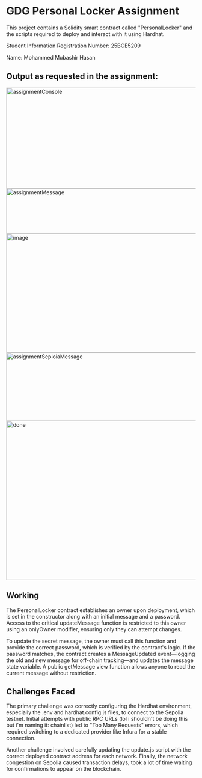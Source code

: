 # GDG Personal Locker Assignment

This project contains a Solidity smart contract called "PersonalLocker" and the scripts required to deploy and interact with it using Hardhat.

Student Information
Registration Number: 25BCE5209

Name: Mohammed Mubashir Hasan


## Output as requested in the assignment:

<img width="841" height="268" alt="assignmentConsole" src="https://github.com/user-attachments/assets/41ddbec3-0e8d-42b1-a668-a1486214a35a" />
<br>

<img width="641" height="121" alt="assignmentMessage" src="https://github.com/user-attachments/assets/93ac6371-b245-462b-9ceb-c9d51c9bb670" />
<img width="1334" height="316" alt="image" src="https://github.com/user-attachments/assets/5e547346-f597-4f5c-ac9a-7a21db860178" />

<img width="662" height="182" alt="assignmentSeploiaMessage" src="https://github.com/user-attachments/assets/092038c8-e583-451a-a540-65ae592cb65b" />
<br>
<img width="915" height="423" alt="done" src="https://github.com/user-attachments/assets/556c1862-398c-4a70-8f74-02a76f72c44a" />

## Working

The PersonalLocker contract establishes an owner upon deployment, which is set in the constructor along with an initial message and a password. Access to the critical updateMessage function is restricted to this owner using an onlyOwner modifier, ensuring only they can attempt changes.

To update the secret message, the owner must call this function and provide the correct password, which is verified by the contract's logic. If the password matches, the contract creates a MessageUpdated event—logging the old and new message for off-chain tracking—and updates the message state variable. A public getMessage view function allows anyone to read the current message without restriction.

## Challenges Faced

The primary challenge was correctly configuring the Hardhat environment, especially the .env and hardhat.config.js files, to connect to the Sepolia testnet. Initial attempts with public RPC URLs (lol i shouldn't be doing this but i'm naming it: chainlist) led to "Too Many Requests" errors, which required switching to a dedicated provider like Infura for a stable connection.

Another challenge involved carefully updating the update.js script with the correct deployed contract address for each network. Finally, the network congestion on Sepolia caused transaction delays, took a lot of time waiting for confirmations to appear on the blockchain.
